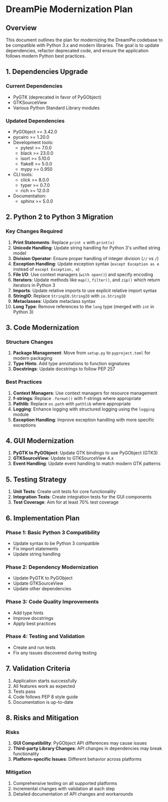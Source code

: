 # DreamPie Modernization Plan

## Overview

This document outlines the plan for modernizing the DreamPie codebase to be compatible with Python 3.x and modern libraries. The goal is to update dependencies, refactor deprecated code, and ensure the application follows modern Python best practices.

## 1. Dependencies Upgrade

### Current Dependencies

- PyGTK (deprecated in favor of PyGObject)
- GTKSourceView
- Various Python Standard Library modules

### Updated Dependencies

- PyGObject >= 3.42.0
- pycairo >= 1.20.0
- Development tools:
  - pytest >= 7.0.0
  - black >= 23.0.0
  - isort >= 5.10.0
  - flake8 >= 5.0.0
  - mypy >= 0.950
- CLI tools:
  - click >= 8.0.0
  - typer >= 0.7.0
  - rich >= 12.0.0
- Documentation:
  - sphinx >= 5.0.0

## 2. Python 2 to Python 3 Migration

### Key Changes Required

1. **Print Statements**: Replace `print x` with `print(x)`
2. **Unicode Handling**: Update string handling for Python 3's unified string model
3. **Division Operator**: Ensure proper handling of integer division (`//` vs `/`)
4. **Exception Handling**: Update exception syntax (`except Exception as e` instead of `except Exception, e`)
5. **File I/O**: Use context managers (`with open()`) and specify encoding
6. **Iterators**: Update methods like `map()`, `filter()`, and `zip()` which return iterators in Python 3
7. **Imports**: Update relative imports to use explicit relative import syntax
8. **StringIO**: Replace `StringIO.StringIO` with `io.StringIO`
9. **Metaclasses**: Update metaclass syntax
10. **Long Type**: Remove references to the `long` type (merged with `int` in Python 3)

## 3. Code Modernization

### Structure Changes

1. **Package Management**: Move from `setup.py` to `pyproject.toml` for modern packaging
2. **Type Hints**: Add type annotations to function signatures
3. **Docstrings**: Update docstrings to follow PEP 257

### Best Practices

1. **Context Managers**: Use context managers for resource management
2. **f-strings**: Replace `.format()` with f-strings where appropriate
3. **Pathlib**: Replace `os.path` with `pathlib` where appropriate
4. **Logging**: Enhance logging with structured logging using the `logging` module
5. **Exception Handling**: Improve exception handling with more specific exceptions

## 4. GUI Modernization

1. **PyGTK to PyGObject**: Update GTK bindings to use PyGObject (GTK3)
2. **GTKSourceView**: Update to GTKSourceView 4.x
3. **Event Handling**: Update event handling to match modern GTK patterns

## 5. Testing Strategy

1. **Unit Tests**: Create unit tests for core functionality
2. **Integration Tests**: Create integration tests for the GUI components
3. **Test Coverage**: Aim for at least 70% test coverage

## 6. Implementation Plan

### Phase 1: Basic Python 3 Compatibility

- Update syntax to be Python 3 compatible
- Fix import statements
- Update string handling

### Phase 2: Dependency Modernization

- Update PyGTK to PyGObject
- Update GTKSourceView
- Update other dependencies

### Phase 3: Code Quality Improvements

- Add type hints
- Improve docstrings
- Apply best practices

### Phase 4: Testing and Validation

- Create and run tests
- Fix any issues discovered during testing

## 7. Validation Criteria

1. Application starts successfully
2. All features work as expected
3. Tests pass
4. Code follows PEP 8 style guide
5. Documentation is up-to-date

## 8. Risks and Mitigation

### Risks

1. **GUI Compatibility**: PyGObject API differences may cause issues
2. **Third-party Library Changes**: API changes in dependencies may break functionality
3. **Platform-specific Issues**: Different behavior across platforms

### Mitigation

1. Comprehensive testing on all supported platforms
2. Incremental changes with validation at each step
3. Detailed documentation of API changes and workarounds
